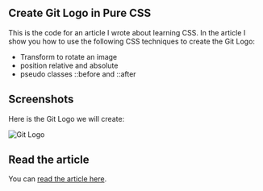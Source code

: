 ## Create Git Logo in Pure CSS

This is the code for an article I wrote about learning CSS. In the article I show you how to use the following CSS techniques to create the Git Logo:

- Transform to rotate an image
- position relative and absolute
- pseudo classes ::before and ::after

## Screenshots

Here is the Git Logo we will create:

![Git Logo](https://res.cloudinary.com/ratracegrad/image/upload/v1672502463/Screenshot_2022-12-31_at_11.00.41_AM_hf49uy.png)

## Read the article

You can [read the article here](https://www.jenniferbland.com/learn-css-create-the-Git-logo/).